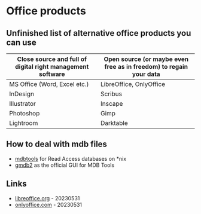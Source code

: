 # Office products

## Unfinished list of alternative office products you can use

| Close source and full of digital right management software | Open source (or maybe even free as in freedom) to regain your data |
| --- | --- |
| MS Office (Word, Excel etc.) | LibreOffice, OnlyOffice |
| InDesign | Scribus |
| Illustrator | Inscape |
| Photoshop | Gimp |
| Lightroom | Darktable |

## How to deal with mdb files

* [mdbtools](https://github.com/mdbtools/mdbtools) for Read Access databases on \*nix
* [gmdb2](https://github.com/mdbtools/gmdb2) as the official GUI for MDB Tools

## Links

* [libreoffice.org](https://www.libreoffice.org/) - 20230531
* [onlyoffice.com](https://www.onlyoffice.com/) - 20230531

